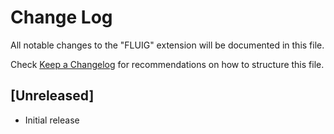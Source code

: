 # Change Log

All notable changes to the "FLUIG" extension will be documented in this file.

Check [Keep a Changelog](http://keepachangelog.com/) for recommendations on how to structure this file.

## [Unreleased]

- Initial release